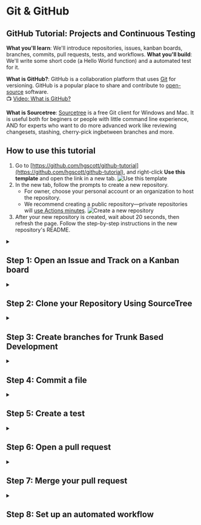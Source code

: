 # Git & GitHub

## GitHub Tutorial: Projects and Continuous Testing

**What you'll learn**: We'll introduce repositories, issues, kanban boards, branches, commits, pull requests, tests, and workflows.
**What you'll build**: We'll write some short code (a Hello World function) and a automated test for it.

**What is GitHub?**: GitHub is a collaboration platform that uses [Git](https://docs.github.com/get-started/quickstart/github-glossary#git) for versioning. GitHub is a popular place to share and contribute to [open-source](https://docs.github.com/get-started/quickstart/github-glossary#open-source) software.
<br>:tv: [Video: What is GitHub?](https://www.youtube.com/watch?v=w3jLJU7DT5E)

**What is Sourcetree**: [Sourcetree](https://www.sourcetreeapp.com/) is a free Git client for Windows and Mac. It is useful both for beginers or people with little command line experience, AND for experts who want to do more advanced work like reviewing changesets, stashing, cherry-pick ingbetween branches and more.

## How to use this tutorial

1. Go to [https://github.com/hgscott/github-tutorial](https://github.com/hgscott/github-tutorial), and right-click **Use this template** and open the link in a new tab.
   ![Use this template](imgs/use-this-template.png)
2. In the new tab, follow the prompts to create a new repository.
   - For owner, choose your personal account or an organization to host the repository.
   - We recommend creating a public repository—private repositories will [use Actions minutes](https://docs.github.com/en/billing/managing-billing-for-github-actions/about-billing-for-github-actions).
   ![Create a new repository](imgs/create-repository.png)
3. After your new repository is created, wait about 20 seconds, then refresh the page. Follow the step-by-step instructions in the new repository's README.

<details id=1>
<summary><h2>Step 1: Open an Issue and Track on a Kanban board</h2></summary>

**Issues** let you track your work on GitHub, and are useful for discussing specific details of a project such as bug reports, planned improvements and feedback.

Let's open some issues about the work we are going to do today.

1. On GitHub.com, navigate to the main page of the repository.
2. Under your repository name, click Issues.
![Click the issue button](imgs/issues-button.png)
3. Click New issue.
![New issue button](imgs/new-issue.png)
4. Type a title and description for your issue. We will title our first issue "Write function that says hello to a given name".
![Issue name](imgs/make-issue.png)
5. When you're finished, click Submit new issue.
![Issue name](imgs/submit-issue.png)

Repeat that process to create the following issues:
* Test the hello function
* Automatically build and test code

After that you will see all of your issues listed on the issue page.
![Issue name](imgs/all-issues.png)

Another way to track your issues is by using **Projects**. A project is an adaptable spreadsheet that integrates with your issues and pull requests on GitHub to help you plan and track your work effectively. 

We'll make a project for our work:

1. In the top right corner of GitHub.com, click your profile photo, then click Your project.
![Image](imgs/your-projects.png)
3. Click New project.
![Image](imgs/new-project.png)
4. When prompted to select a template, click Board, under Start from Scratch. Then, click Create.
![Image](imgs/create-board.png)

The board view of the project is essentially a **Kanban board**.

A kanban board is an agile project management tool designed to help visualize work, limit work-in-progress, and maximize efficiency (or flow). It typically has the columns "To Do", "In Progress", and "Done", but you can have any columns that fit your workflow.

We can add the issues we have already created to the board by:
1. Clicking the "Add Item" button at the bottom of the Todo column
![Image](imgs/add-item.png)
2. Searching for your repository using the `#` key.
![Image](imgs/search-repository.png)
3. Click on the individual issues you have made in the repository to add them to the board.
![Image](imgs/add-issues.png)
4. We can see that all of our issues remain to be done, by looking at the board.
![Image](imgs/board-300.png)

</details>

<details id=2>
<summary><h2>Step 2: Clone your Repository Using SourceTree</h2></summary>
**What is a repository?**: A [repository](https://docs.github.com/get-started/quickstart/github-glossary#repository) is a project containing files and folders. A repository tracks versions of files and folders.
<br>:tv: [Video: Exploring a repository](https://www.youtube.com/watch?v=R8OAwrcMlRw)

1. From SourceTree, click Remote. All of your remote projects display.
2. Click Clone next to the repository you wish to clone locally.
![Image](imgs/sourcetree-clone.png)
3. From the Clone a repository window, click Clone. Click Local to see a list of your cloned repositories. 
![Image](imgs/clone.png)
</details>

<details id=3>
<summary><h2>Step 3: Create branches for Trunk Based Development</h2></summary>

### :keyboard: Activity: Your first branch with Sourcetree

**What is a branch?**: A [branch](https://docs.github.com/en/get-started/quickstart/github-glossary#branch) is a parallel version of your repository. By default, your repository has one branch named `main` and it is considered to be the definitive branch. You can create additional branches off of `main` in your repository. You can use branches to have different versions of a project at one time.

On additional branches, you can make edits without impacting the `main` version. Branches allow you to separate your work from the `main` branch. In other words, everyone's work is safe while you contribute.
<br>:tv: [Video: Branches](https://www.youtube.com/watch?v=xgQmu81G1yY)

**What is Trunk-Based Development?** [Trunk Based Development]() is a branching model, where developers collaborate on code in a single branch called ‘trunk’ (or on their short lived feature branches). You should resist any pressure to create other long-lived development branches by employing documented techniques. You avoid merge hell, do not break the build, and live happily ever after. ![Trunk Based Dev Diagram](https://trunkbaseddevelopment.com/trunk1c.png)

Instead of a single main branch, we will use two branches to record the history of the project. The main branch stores the official release history, and the develop branch serves as an integration branch for features. It's also convenient to tag all commits in the main branch with a version number.

The first step is to complement the default main with a develop branch. A simple way to do this to create empty develop branch locally and push it to the server.

1. From Sourcetree, click the Branch button.
![Image](imgs/click-branch.png)
2. From the New Branch field, enter a name for your branch- we'll call this one "develop".
![Image](imgs/name-develop.png)
3. Click Create Branch.

_You created a branch! :tada:_

Now, do the same for a feature branch, we'll call "hello".
![Image](imgs/click-branch-2.png)
![Image](imgs/name-hello.png)

Now you are all set to start developing!

</details>

<details id=4>
<summary><h2>Step 4: Commit a file</h2></summary>

Now that you are on your feature branch, you can edit your project without changing the `main` branch. It’s time to create a file and make your first commit!

First, we will claim a task on the Kanban board, by moving a task from the Todo column to the In Progress column.
![Image](imgs/board-210.png)

**What is a commit?**: A [commit](https://docs.github.com/pull-requests/committing-changes-to-your-project/creating-and-editing-commits/about-commits) is a set of changes to the files and folders in your project. A commit exists in a branch.

### :keyboard: Activity: Your first commit

The following steps will guide you through the process of committing a change on GitHub using Sourcetree. Committing a change requires first adding a new file to your new branch. 

1. In your favorite IDE, make sure you're on your new branch `hello`.
![Image](imgs/vscode.png)
2. Open the file called `hello.py` in the directory `hello`.
![Image](imgs/hello-todo.png)
3. In your IDE, copy the following content to your file:
   ```
   def hello(name: str):
        return 'Hello, ' + name + '!'
   ```
4. Open the History view in SourceTree and notice that your repository now has uncommitted changes.
![Image](imgs/history.png)
5. Open the File Status view, and click the check mark next to `Unstaged Files` to stage all of your changes.
![Image](imgs/unstaged-changes.png)
6. In the message box, enter a commit message.
![Image](imgs/commit-msg.png)
7. Click the Commit button under the box. From Sourcetree's History, you'll see that the file has been updated on your new branch.
8. Click the Push button to push your new branch to the repository.
![Image](imgs/push.png)
9. Under the Push? column from the dialog box that appears, select your new branches to indicate that you are pushing that branch to origin and click OK.
![Image](imgs/remote-branches.png)

Now that we are doen with that task, we will move the task from In Progress to Done and close the issue.
![Image](imgs/click-branch.png)
</details>

<details id=5>
<summary><h2>Step 5: Create a test</h2></summary>

The next task we will tackle is the task for testing our function, so we will move that task from Todo to In Progress.
![Image](imgs/board-111.png)

**What is unittest?**: The unittest module provides a rich set of tools for constructing and running tests. It supports test automation, sharing of setup and shutdown code for tests, aggregation of tests into collections, and independence of the tests from the reporting framework.

In the `test` directory, there is a file called `test_hello.py` we will add 2 tests to the `TestHello` class.

1. The first test passes a name to the function and checks that the output is as expected.
   1. We'll call this function 'test_hello_name` by typing:
   ```
   def test_hello_name(self):
   ```
   2. Inside that test function, call our `hello` function with a name and check that the output is as excped with `assertEqual`. For example, to test teh name "John" we would write:
   ```
       self.assertEqual(hello.hello('John'), 'Hello, John!')
   ```
2. We can run the tests directly in our IDE to check that our tests are passing. 
   1. To set up tests in VSCode:
      1. Click the beaker in the the left side bar.
      ![Image](imgs/click-beaker.png)
      2. Then click "Configure Python Tests"
      ![Image](imgs/configure-tests.png)
      3. We'll select `unittest` as the testing framework
      ![Image](imgs/select-unittest.png)
      4. Select `test` as the durectory containing the tests
      ![Image](imgs/pick-test-dir.png)
      5. And select `test_*.py` as the pattern
      ![Image](imgs/pick-test-pattern.png)
   2. We should now see the name of our test nested under the class, file, and directory
   ![Image](imgs/test-lsit.png)
   3. We can run our one specific test by clicking on the "play" button next to its name
   ![Image](imgs/run-test_hello.png)
   4. Or we can run all of our tests (in this case that is the same thing),, by clicking on the "play" button at the top of the menu (on the test directory)
   ![Image](imgs/run-all-tests.png)
2. We can also test that the function fails when we want it to. Now, we will create a test that passes an integer instead of a string as the name, so we would expect the fucntion to raise a TypeError.
   1. We'll call this function `test_integer`:
   ```
   def test_integer(self):
   ```
   2. We will tell the test to expect a Type error with the line
   ```
       with self.assertRaises(TypeError):
   ```
   3. Then inside of that `with` statement, run the function with an integer:
   ```
          hello.hello(123)
   ```
3. We can now rerun all of the tests in the `test` durectory and check that our new `test_integer` test passing:
   1. Click on the play button by `test`
   ![Image](imgs/new-test.png)
   2. The green checkmarks next to all the test names means that everything is passing
   ![Image](imgs/passing.png)
4. Now commit and push these changes to the repositry using SourceTree.
![Image](imgs/push-2.png)
![Image](imgs/remote-branches-2.png)

Now that we have finished this task, we will make the task on the kanban board from In Progress to Done.
![Image](imgs/board-102.png)

</details>

<details id=6>
<summary><h2>Step 6: Open a pull request</h2></summary>

_Nice work making those commits :sparkles:_

Now that you’ve created a commit, it’s time to share your proposed change through a pull request!

**What is a pull request?**: Collaboration happens on a pull request. The pull request shows the changes in your branch to other people. This pull request is going to keep the changes you just made on your branch and propose applying them to the `develop` branch.
<br>:tv: [Video: Introduction to pull requests](https://youtu.be/kJr-PIfLDl4)

### :keyboard: Activity: Create a pull request

1. You may have noticed after your commit that a message displayed indicating your recent push to your branch and providing a button that says **Compare & pull request**.

![Image](imgs/compare-and-pull.png)

2. Click **Compare & pull request**.
3. In the **base:** dropdown, make sure **develop** is selected.
4. Select the **compare:** dropdown, and click `hello`. <br>
5. Title the pull request to something meaningful, such as "Write and test Hello function"
![Image](imgs/create-pull.png)
7. The next field helps you provide a description of the changes you made. Feel free to add a description of what you’ve accomplished so far. As a reminder, you have: created two brances, added a function to the `hello` module, and tested that function! <br>
6. Click **Create pull request**.
7. On the new pull request page you will see the information you just provided along with the commits you made and a diff of the files you edited.

</details>

<details id=7>
<summary><h2>Step 7: Merge your pull request</h2></summary>

_Nicely done friend! :sunglasses:_

You successfully created a pull request. You can now merge your pull request.

**What is a _merge_**: A [merge](https://docs.github.com/en/get-started/quickstart/github-glossary#merge) adds the changes in your pull request and branch into the `main` branch.
<br>:tv: [Video: Understanding the GitHub flow](https://www.youtube.com/watch?v=PBI2Rz-ZOxU)
### :keyboard: Activity: Merge the pull request

1. Click **Merge pull request**.
2. Click **Confirm merge**.
![Image](imgs/confirm-merge.png)
3. Once your branch has been merged, you don't need it anymore. To delete this branch, click **Delete branch**.<br>
![Image](imgs/delete-branch.png)
4. Back in Sourcetree check out the `develop` branch by right-clicking on it and selecting "Checkout develop"
![Image](imgs/checkout-develop.png)
5. You can pull the merged changes by clicking pull, and when prompted, confirm.
![Image](imgs/pull-develop.png)
6. You can now see on the diagram that the hello branch came off of the develop branch and went back into it.
![Image](imgs/history-3.png)
7. Since it is fully merged, it is safe to delete the `hello` branch. To do this, right click on `hello` under `Branches` and select `Delete hello`.
![Image](imgs/delete-hello.png)
8. when prompted, say OK.
![Image](imgs/confirm-delete.png)

</details>

<details id=8>
<summary><h2>Step 8: Set up an automated workflow</h2></summary>

**GitHub Actions** is a continuous integration and continuous delivery (CI/CD) platform that allows you to automate your build, test, and deployment pipeline. You can create workflows that build and test every pull request to your repository, or deploy merged pull requests to production.

You can configure a GitHub Actions *workflow* to be triggered when an *event* occurs in your repository, such as a pull request being opened or an issue being created. Your workflow contains one or more *jobs* which can run in sequential order or in parallel. Each job will run inside its own virtual machine runner, or inside a container, and has one or more steps that either run a script that you define or run an action, which is a reusable extension that can simplify your workflow.

We will create a workflow to run our tests every time you push to a branch, and every time you open a pull request. This will let you know if any changes have broken your code unexpectedly, and if your code is safe to merge into the development branch.

To claim this task, move the final issue on the kanban chart from Todo to In Progress.
![Image](imgs/branch-012.png)

1. In Sourcertree, make a new feature branch for setting up the action, called `action`.
![Image](imgs/action-branch.png)
2. In your IDE, open the file `.github/workflows/python-package.yml`.
3. Replace the TODO with the following lines:
```
name: Python package

on:
  push:
  pull_request:

jobs:
  build:

    runs-on: ubuntu-latest
    strategy:
      fail-fast: false
      matrix:
        python-version: ["3.8", "3.9", "3.10"]

    steps:
    - uses: actions/checkout@v2
    - name: Set up Python ${{ matrix.python-version }}
      uses: actions/setup-python@v2
      with:
        python-version: ${{ matrix.python-version }}
    - name: Install dependencies
      run: |
        python -m pip install --upgrade pip
        python -m pip install flake8 pytest
        if [ -f requirements.txt ]; then pip install -r requirements.txt; fi
    - name: Lint with flake8
      run: |
        # stop the build if there are Python syntax errors or undefined names
        flake8 . --count --select=E9,F63,F7,F82 --show-source --statistics
        # exit-zero treats all errors as warnings. The GitHub editor is 127 chars wide
        flake8 . --count --exit-zero --max-complexity=10 --max-line-length=127 --statistics
    - name: Test with pytest
      run: |
        pip install .
        pytest
   ```
   We'll know go thorugh what each oth these lines do.
   1. Define the name of the workflow as it will appear in the "Actions" tab of the GitHub repository.
   ```
   name: Python package
   ```
   2. Specify the trigger(s) for the action. This example used the `push` and `pull_request` event, so a workflow run is triggered every time someone pushes a change to the repository (on any branch) or opens a pull a request.
   ```
   on:
     push:
     pull_request:
   ```
   3. Group together all the jobs that run in the workflow.
   ```
   jobs:
   ```
   4. Define a job named `build`.
   ```
     build:
   ```
   5. Define the type of machine to run the job on. Here we will use a GitHub-hosted runner, specifically a virtual machine of the latest version of Ubuntu Linux.
   ```
         runs-on: ubuntu-latest
         strategy:
   ```
   6. You can control how job failures are handled with jobs. If `fail-fast` is set to `true`, GitHub will cancel all in-progress and queued jobs in the matrix if any job in the matrix fails, which is the default. Here we will set it to false so that all jobs run regardless if one fails.
   ```
         fail-fast: false
   ```
   7. We will test our code on multiple python versions, listed here.
   ```
         matrix:
            python-version: ["3.8", "3.9", "3.10"]
   ```
   8. Group together all the steps that run in the `build` job. Each item nested under this section is a separate action or shell script.
   ```
         steps:
   ```
   9. The `uses` keyword specifies that this step will run `v3` of the `actions/checkout` action. This is an action that checks out your repository onto the runner, allowing you to run scripts or other actions against your code (such as build and test tools). You should use the checkout action any time your workflow will run against the repository's code.
   ```
         - uses: actions/checkout@v2
   ```
   10. This step uses the `actions/setup-python@v2` action to install the specified version of python.
   ```
         - name: Set up Python ${{ matrix.python-version }}
           uses: actions/setup-python@v2
           with:
              python-version: ${{ matrix.python-version }}
   ```
   11. The `run` keywork tells the job to execute a command on the runner. In this case you are using python to pip install the tools you need to run the workflow.
   ```
         - name: Install dependencies
         run: |
            python -m pip install --upgrade pip
            python -m pip install flake8 pytest
            if [ -f requirements.txt ]; then pip install -r requirements.txt; fi
   ```
   12. Here, the `run` keyword is using flake8 to lint the code.
   ```
            - name: Lint with flake8
            run: |
               # stop the build if there are Python syntax errors or undefined names
               flake8 . --count --select=E9,F63,F7,F82 --show-source --statistics
               # exit-zero treats all errors as warnings. The GitHub editor is 127 chars wide
               flake8 . --count --exit-zero --max-complexity=10 --max-line-length=127 --statistics
   ```
   13. Here the `run` keyword installs the code we wrote (in the hellofolder) and uses pytest to run the tests in our test folder.
            - name: Test with pytest
            run: |
               pip install .
               pytest
```
4. Commit these changes and push them to your GitHub repository.
![Image](imgs/commit-workflow.png)
![Image](imgs/push-action.png)
5. We can view the activity for a workflow run on the GitHub website.
   1. Under the repository name, click Actions.
   ![Image](imgs/actions-tab.png)
   2. Here we have only a single workflow, but if you had multiple, you could click on the name of the workflow you are interested in in the left sidebar to see only those results.
   ![Image](imgs/select-workflow.png)
   3. To get more details on a single workflow run, click on the name of the event that triggered the workflow.
   ![Image](imgs/select-run.png)
   4. From there, you can look at individual jobs, and their console output.
   ![Image](imgs/run-output.png)
   ![Image](imgs/console-output.png)
6. Finally, when we open a pull request to merge this code we can check that all tests are passing before merging.
![Image](imgs/merge-tests.png)

</details>
